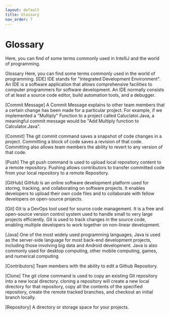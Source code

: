 ```yaml
---
layout: default
title: Glossary
nav_order: 7
---
```


# Glossary

Here, you can find of some terms commonly used in IntelliJ and the world of programming. 

Glossary
Here, you can find some terms commonly used in the world of programming.
[IDE]
IDE stands for "Integrated Development Environment". An IDE is a software application that allows comprehensive facilities to computer programmers for software development. An IDE normally consists of at least a source code editor, build automation tools, and a debugger.  


[Commit Message]
A Commit Message explains to other team members that a certain change has been made for a particular project. For example, if we implemented a "Multiply" Function to a project called Caluclator.Java, a meaningful commit message would be "Add Multiply function to Calculator.Java".  

[Commit]
The git commit command saves a snapshot of code changes in a project. Committing a block of code saves a revision of that code. Committing also allows team members the ability to revert to any version of that code.  

[Push]
The git push command is used to upload local repository content to a remote repository. Pushing allows contributors to transfer committed code from your local repository to a remote Repository.  

[GitHub]
GitHub is an online software development platform used for storing, tracking, and collaborating on software projects. It enables developers to upload their own code files and to collaborate with fellow developers on open-source projects.  

[Git]
Git is a DevOps tool used for source code management. It is a free and open-source version control system used to handle small to very large projects efficiently. Git is used to track changes in the source code, enabling multiple developers to work together on non-linear development.  

[Java]
One of the most widely used programming languages, Java is used as the server-side language for most back-end development projects, including those involving big data and Android development. Java is also commonly used for desktop computing, other mobile computing, games, and numerical computing  

[Contributors]
Team members with the ability to edit a Github Repository.  

[Clone]
The git clone command is used to copy an existing Git repository into a new local directory. cloning a repository will create a new local directory for that repository, copy all the contents of the specified repository, create the remote tracked branches, and checkout an initial branch locally.  

[Repository]
A directory or storage space for your projects.
